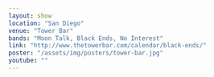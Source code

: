 ```yaml
---
layout: show
location: "San Diego"
venue: "Tower Bar"
bands: "Moon Talk, Black Ends, No Interest"
link: "http://www.thetowerbar.com/calendar/black-ends/"
poster: "/assets/img/posters/tower-bar.jpg"
youtube: ""
---
```



